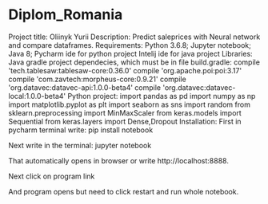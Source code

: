 # Diplom_Romania
Project title:
Oliinyk Yurii
Description:
Predict saleprices with Neural network and compare dataframes.
Requirements:
Python 3.6.8;
Jupyter notebook;
Java 8;
Pycharm ide for python project
Intelij ide for java project
Libraries:
Java gradle project dependecies, which must be in file build.gradle:
 compile 'tech.tablesaw:tablesaw-core:0.36.0'
  compile 'org.apache.poi:poi:3.17'
  compile 'com.zavtech:morpheus-core:0.9.21'
  compile 'org.datavec:datavec-api:1.0.0-beta4'
  compile 'org.datavec:datavec-local:1.0.0-beta4'
Python project:
import pandas as pd
import numpy as np
import matplotlib.pyplot as plt
import seaborn as sns
import random
from sklearn.preprocessing import MinMaxScaler
from keras.models import Sequential
from keras.layers import Dense,Dropout
Installation:
First in pycharm terminal write:
pip install notebook

Next write in the terminal:
jupyter notebook

That automatically opens in browser or write http://localhost:8888.

 
Next click on program link

 
And program opens but need to click  restart and run whole notebook.
 








